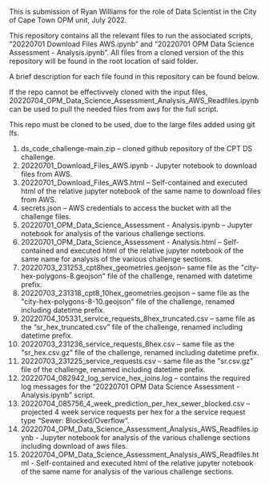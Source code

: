This is submission of Ryan Williams for the role of Data Scientist in the City of Cape Town OPM unit, July 2022.

This repository contains all the relevant files to run the associated scripts, “20220701 Download Files AWS.ipynb” and “20220701 OPM Data Science Assessment - Analysis.ipynb”. All files from a cloned version of the this repository will be found in the root location of said folder.

A brief description for each file found in this repository can be found below.

If the repo cannot be effectivvely cloned with the input files, 20220704_OPM_Data_Science_Assessment_Analysis_AWS_Readfiles.ipynb can be used to pull the needed files from aws for the full script.

This repo must be cloned to be used, due to the large files added using git lfs.

1.	ds_code_challenge-main.zip – cloned github repository of the CPT DS challenge.
2.	20220701_Download_Files_AWS.ipynb - Jupyter notebook to download files from AWS.
3.	20220701_Download_Files_AWS.html – Self-contained and executed html of the relative jupyter notebook of the same name to download files from AWS.
4.	secrets.json – AWS credentials to access the bucket with all the challenge files.
5.	20220701_OPM_Data_Science_Assessment - Analysis.ipynb – Jupyter notebook for analysis of the various challenge sections.
6.	20220701_OPM_Data_Science_Assessment - Analysis.html – Self-contained and executed html of the relative jupyter notebook of the same name for analysis of the various challenge sections.
7.	20220703_231253_cpt8hex_geometries.geojson– same file as the "city-hex-polygons-8.geojson" file of the challenge, renamed with datetime prefix.
8.	20220703_231318_cpt8_10hex_geometries.geojson – same file as the "city-hex-polygons-8-10.geojson" file of the challenge, renamed including datetime prefix.
9.	20220704_105331_service_requests_8hex_truncated.csv – same file as the “sr_hex_truncated.csv” file of the challenge, renamed including datetime prefix.
10.	20220703_231236_service_requests_8hex.csv – same file as the "sr_hex.csv.gz" file of the challenge, renamed including datetime prefix.
11.	20220703_231225_service_requests.csv – same file as the "sr.csv.gz" file of the challenge, renamed including datetime prefix.
12.	20220704_082942_log_service_hex_joins.log – contains the required log messages for the “20220701 OPM Data Science Assessment - Analysis.ipynb” script.
13.	20220704_085756_4_week_prediction_per_hex_sewer_blocked.csv – projected 4 week service requests per hex for a the service request type “Sewer: Blocked/Overflow”.
14.	20220704_OPM_Data_Science_Assessment_Analysis_AWS_Readfiles.ipynb - Jupyter notebook for analysis of the various challenge sections including download of aws files.
15.	20220704_OPM_Data_Science_Assessment_Analysis_AWS_Readfiles.html - Self-contained and executed html of the relative jupyter notebook of the same name for analysis of the various challenge sections.
